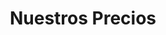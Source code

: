 ---
title: "Nuestros Precios"
# watermark text
watermark: "Precios"
# page header background image
page_header_image: "images/background/about.jpg"
# meta description
description : "Nuestros precios se dividen en dos categorías. Un pago único por visita. O pague mensualmente y ténganos a su disposición.<br>
               Nuestra tarifa es de €20 por hora y le daremos una estimación de cuánto tiempo llevará. "

layout: "pricing"
draft: false

pricing:
  subtitle : "O use nuestra tabla de Precios Mensuales"
  title : "elige tu plan"
  pricing_table:
  # pricing table loop
  - title : "Cobertura Individual"
    price : "€20"
    unit : "mes"
    description : "Lo mejor para individuos"
    link : "#"
    services:
    - "Contacta con nosotros a través de whatsapp"
    - "Soporte de correo electrónico"
    - "Una hora al mes en tu ubicación"
      
  # pricing table loop
  - title : "Cobertura de usuario regular"
    price : "€59"
    unit : "mes"
    description : "Si necesitas más ayuda"
    link : "#"
    services:
    - "Contacta con nosotros a través de whatsapp"
    - "Soporte de correo electrónico"
    - "3 horas al mes en tu ubicación"
    - "Asistencia remota"
      
  # pricing table loop
  - title : "Business"
    price : "€99"
    unit : "mes"
    description : "Lo mejor para las empresas"
    link : "#"
    services:
    - "Contacta con nosotros a través de whatsapp"
    - "Soporte de correo electrónico"
    - "6 horas al mes en tu ubicación"
    - "Asistencia remota"
    - "Línea de llamada dedicada"
---